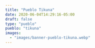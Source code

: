 ```yaml
---
title: "Pueblo Tikuna"
date: 2020-06-04T14:29:16-05:00
draft: false
type: "pueblo"
pueblo: "tikuna"
images:
  - "images/banner-pueblo-tikuna.webp"
---
```



